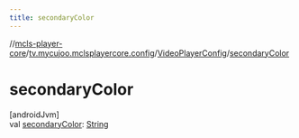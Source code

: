 ```yaml
---
title: secondaryColor
---
```

//[mcls-player-core](../../../index.html)/[tv.mycujoo.mclsplayercore.config](../index.html)/[VideoPlayerConfig](index.html)/[secondaryColor](secondary-color.html)



# secondaryColor



[androidJvm]\
val [secondaryColor](secondary-color.html): [String](https://kotlinlang.org/api/latest/jvm/stdlib/kotlin/-string/index.html)




